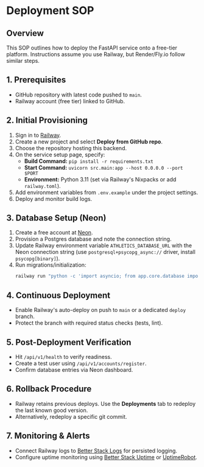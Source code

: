 # Deployment SOP

## Overview
This SOP outlines how to deploy the FastAPI service onto a free-tier platform. Instructions assume you use Railway, but Render/Fly.io follow similar steps.

## 1. Prerequisites
- GitHub repository with latest code pushed to `main`.
- Railway account (free tier) linked to GitHub.

## 2. Initial Provisioning
1. Sign in to [Railway](https://railway.app/).
2. Create a new project and select **Deploy from GitHub repo**.
3. Choose the repository hosting this backend.
4. On the service setup page, specify:
   - **Build Command:** `pip install -r requirements.txt`
   - **Start Command:** `uvicorn src.main:app --host 0.0.0.0 --port $PORT`
   - **Environment:** Python 3.11 (set via Railway's Nixpacks or add `railway.toml`).
5. Add environment variables from `.env.example` under the project settings.
6. Deploy and monitor build logs.

## 3. Database Setup (Neon)
1. Create a free account at [Neon](https://console.neon.tech/).
2. Provision a Postgres database and note the connection string.
3. Update Railway environment variable `ATHLETICS_DATABASE_URL` with the Neon connection string (use `postgresql+psycopg_async://` driver, install `psycopg[binary]`).
4. Run migrations/initialization:
   ```bash
   railway run "python -c 'import asyncio; from app.core.database import init_models; asyncio.run(init_models())'"
   ```

## 4. Continuous Deployment
- Enable Railway's auto-deploy on push to `main` or a dedicated `deploy` branch.
- Protect the branch with required status checks (tests, lint).

## 5. Post-Deployment Verification
- Hit `/api/v1/health` to verify readiness.
- Create a test user using `/api/v1/accounts/register`.
- Confirm database entries via Neon dashboard.

## 6. Rollback Procedure
- Railway retains previous deploys. Use the **Deployments** tab to redeploy the last known good version.
- Alternatively, redeploy a specific git commit.

## 7. Monitoring & Alerts
- Connect Railway logs to [Better Stack Logs](https://betterstack.com/logs) for persisted logging.
- Configure uptime monitoring using [Better Stack Uptime](https://betterstack.com/uptime) or [UptimeRobot](https://uptimerobot.com/).

